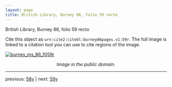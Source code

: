 ```yaml
---
layout: page
title: British Library, Burney 86, folio 59 recto
---
```


British Library, Burney 86, folio 59 recto

Cite this object as `urn:cite2:citebl:burney86pages.v1:59r`.  The full image is linked to a citation tool you can use to cite regions of the image.

[![burney_ms_86_f059r](http://www.homermultitext.org/iipsrv?IIIF=/project/homer/pyramidal/deepzoom/citebl/burney86imgs/v1/burney_ms_86_f059r.tif/full/800,/0/default.jpg)](http://www.homermultitext.org/ict2/?urn=urn:cite2:citebl:burney86imgs.v1:burney_ms_86_f059r) 

<p style="text-align: center; font-style: italic;">Image in the public domain.</p>

---

previous: [58v](../58v/) | next: [59v](../59v/)